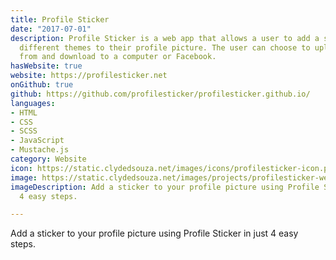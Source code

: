 ```yaml
---
title: Profile Sticker
date: "2017-07-01"
description: Profile Sticker is a web app that allows a user to add a sticker from
  different themes to their profile picture. The user can choose to upload a picture
  from and download to a computer or Facebook.
hasWebsite: true
website: https://profilesticker.net
onGithub: true
github: https://github.com/profilesticker/profilesticker.github.io/
languages:
- HTML
- CSS
- SCSS
- JavaScript
- Mustache.js
category: Website
icon: https://static.clydedsouza.net/images/icons/profilesticker-icon.png
image: https://static.clydedsouza.net/images/projects/profilesticker-website.png
imageDescription: Add a sticker to your profile picture using Profile Sticker in just
  4 easy steps.

---
```


Add a sticker to your profile picture using Profile Sticker in just 4 easy steps.
